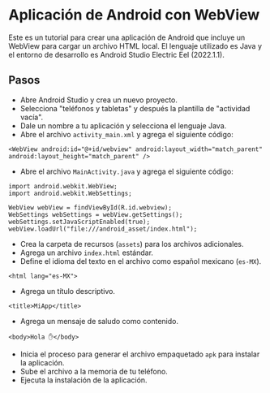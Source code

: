 # Aplicación de Android con WebView

Este es un tutorial para crear una aplicación de Android que incluye un WebView para cargar un archivo HTML local. El lenguaje utilizado es Java y el entorno de desarrollo es Android Studio Electric Eel (2022.1.1).

## Pasos

* Abre Android Studio y crea un nuevo proyecto.
* Selecciona "teléfonos y tabletas" y después la plantilla de "actividad vacía".
* Dale un nombre a tu aplicación y selecciona el lenguaje Java.
* Abre el archivo `activity_main.xml` y agrega el siguiente código:
```
<WebView android:id="@+id/webview" android:layout_width="match_parent" android:layout_height="match_parent" />
```
* Abre el archivo `MainActivity.java` y agrega el siguiente código:
```
import android.webkit.WebView;
import android.webkit.WebSettings;

WebView webView = findViewById(R.id.webview);
WebSettings webSettings = webView.getSettings();
webSettings.setJavaScriptEnabled(true);
webView.loadUrl("file:///android_asset/index.html");
```
* Crea la carpeta de recursos (`assets`) para los archivos adicionales.
* Agrega un archivo `index.html` estándar.
* Define el idioma del texto en el archivo como español mexicano (`es-MX`).
```
<html lang="es-MX">
```
* Agrega un título descriptivo.
```
<title>MiApp</title>
```
* Agrega un mensaje de saludo como contenido.
```
<body>Hola ✋</body>
```
* Inicia el proceso para generar el archivo empaquetado `apk` para instalar la aplicación.
* Sube el archivo a la memoria de tu teléfono.
* Ejecuta la instalación de la aplicación.
